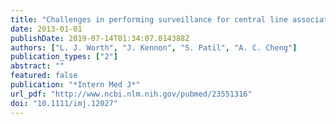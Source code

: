 ```yaml
---
title: "Challenges in performing surveillance for central line associated bacteraemia in haematology-oncology units"
date: 2013-01-01
publishDate: 2019-07-14T01:34:07.014388Z
authors: ["L. J. Worth", "J. Kennon", "S. Patil", "A. C. Cheng"]
publication_types: ["2"]
abstract: ""
featured: false
publication: "*Intern Med J*"
url_pdf: "http://www.ncbi.nlm.nih.gov/pubmed/23551316"
doi: "10.1111/imj.12027"
---
```


